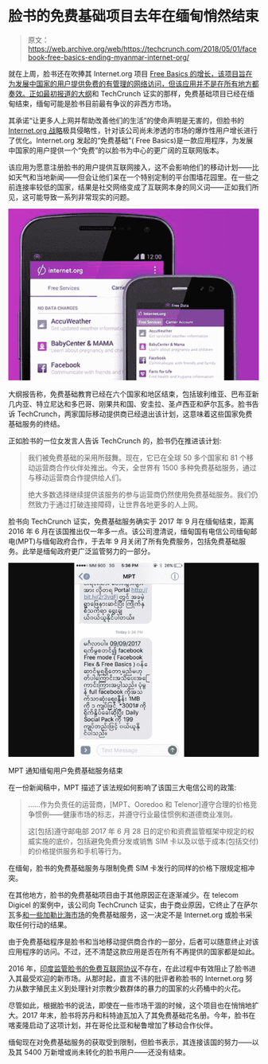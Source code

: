 # 脸书的免费基础项目去年在缅甸悄然结束 

> 原文：<https://web.archive.org/web/https://techcrunch.com/2018/05/01/facebook-free-basics-ending-myanmar-internet-org/>

就在上周，脸书还在吹捧其 Internet.org 项目 [Free Basics 的增长，该项目旨在为发展中国家的用户提供免费的有管理的网络访问，但该应用并不是在所有地方都奏效。正如](https://web.archive.org/web/20221229200212/https://techcrunch.com/2018/04/25/internet-org-100-million/)[最初报道的大纲](https://web.archive.org/web/20221229200212/https://theoutline.com/post/4383/facebook-quietly-ended-free-basics-in-myanmar-and-other-countries?zd=1&zi=l6cwnzu2)和 TechCrunch 证实的那样，免费基础项目已经在缅甸结束，缅甸可能是脸书目前最有争议的非西方市场。

其承诺“让更多人上网并帮助改善他们的生活”的使命声明是无害的，但脸书的[Internet.org 战略](https://web.archive.org/web/20221229200212/https://info.internet.org/en/story/free-basics-from-internet-org/)极具侵略性，针对该公司尚未渗透的市场的爆炸性用户增长进行了优化。Internet.org 发起的“免费基础”( Free Basics)是一款应用程序，为发展中国家的用户提供一个“免费”的以脸书为中心的更广阔的互联网版本。

该应用为愿意注册脸书的用户提供互联网接入，这不会影响他们的移动计划——比如天气和当地新闻——但会让他们呆在一个特别定制的平台围墙花园里。在一些之前连接率较低的国家，结果是社交网络变成了互联网本身的同义词——正如我们所见，这可能导致一系列非常现实的问题。

![](img/4ec5f2932c3c1df83426f90a68bac13d.png)

大纲报告称，免费基础教育已经在六个国家和地区结束，包括玻利维亚、巴布亚新几内亚、特立尼达和多巴哥、刚果共和国、安圭拉、圣卢西亚和萨尔瓦多。脸书告诉 TechCrunch，两家国际移动提供商已经退出该计划，这意味着这些国家免费基础服务的终结。

正如脸书的一位女发言人告诉 TechCrunch 的，脸书仍在推进该计划:

> 我们被免费基础的采用所鼓舞。现在，它已在全球 50 多个国家和 81 个移动运营商合作伙伴处推出。今天，全世界有 1500 多种免费基础服务，通过与移动运营商合作提供给人们。
> 
> 绝大多数选择继续提供该服务的参与运营商仍然使用免费基础服务。我们仍然致力于通过打破连接障碍，让世界各地更多的人上网。

脸书向 TechCrunch 证实，免费基础服务确实于 2017 年 9 月在缅甸结束，距离 2016 年 6 月在该国推出仅一年多一点。该公司澄清说，缅甸国有电信公司缅甸邮电(MPT)与缅甸政府合作，于去年 9 月关闭了所有免费服务，包括免费基础服务。此举是缅甸政府更广泛监管努力的一部分。

![](img/7ce53b2eaaad6674456cd3218d0cf664.png)

MPT 通知缅甸用户免费基础服务结束

在一份新闻稿中，MPT 描述了该法规如何影响了该国三大电信公司的政策:

> ……作为负责任的运营商，[MPT、Ooredoo 和 Telenor]遵守合理的价格竞争惯例——健康市场的标志，并遵守行业最佳惯例和道德商业准则。
> 
> 这[包括]遵守邮电部 2017 年 6 月 28 日的定价和资费监管框架中规定的权威实施的底价，包括避免免费分发或销售 SIM 卡以及以低于成本(包括交付)的价格提供服务和手机等行为。

在缅甸，脸书的免费基础服务与限制免费 SIM 卡发行的同样的价格下限规定相冲突。

在其他地方，脸书的免费基础项目由于其他原因正在逐渐减少。在 telecom Digicel 的案例中，该公司向 TechCrunch 证实，由于商业原因，它终止了在萨尔瓦多[和一些加勒比海市场](https://web.archive.org/web/20221229200212/https://www.digicelgroup.com/en/where-we-are/caribbean-and-central-america.html)的免费基础服务，这一决定不是 Internet.org 或脸书采取任何行动的结果。

由于免费基础程序是脸书和当地移动提供商合作的一部分，后者可以随意终止对该应用程序的访问。不过，还不清楚这款应用是否在所有不再提供的国家都是如此。

2016 年，[印度监管脸书的免费互联网协议](https://web.archive.org/web/20221229200212/https://www.theguardian.com/technology/2016/may/12/facebook-free-basics-india-zuckerberg)不存在，在此过程中有效阻止了脸书进入其最受欢迎的新市场。从那时起，直言不讳的批评者称脸书的 Internet.org 努力从数字殖民主义到处理针对宗教少数群体的暴力的国家的火药桶中的火花。

尽管如此，根据脸书的说法，即使在一些市场干涸的时候，这个项目也在悄悄地扩大。2017 年末，脸书将苏丹和科特迪瓦加入了其免费基础花名册。今年，脸书在喀麦隆启动了这项计划，并在哥伦比亚和秘鲁增加了移动合作伙伴。

缅甸现在对免费基础服务的获取受到限制，但脸书表示，其连接该国的努力——以及其 5400 万新增或尚未转化的脸书用户——还没有结束。